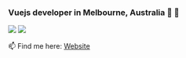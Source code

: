 ### Vuejs developer in Melbourne, Australia 🥸 🦘

<img src="https://github-readme-stats.vercel.app/api?username=gkweb&show_icons=true&theme=cobalt" />

<img src="https://github-readme-stats.vercel.app/api/top-langs/?username=gkweb&langs_count=8&theme=cobalt" />

📫 Find me here: [Website](https://gladekettle.com.au)

<!--
**gkweb/gkweb** is a ✨ _special_ ✨ repository because its `README.md` (this file) appears on your GitHub profile.

Here are some ideas to get you started:

- 🔭 I’m currently working on ...
- 🌱 I’m currently learning ...
- 👯 I’m looking to collaborate on ...
- 🤔 I’m looking for help with ...
- 💬 Ask me about ...
- 📫 How to reach me: ...
- 😄 Pronouns: ...
- ⚡ Fun fact: ...
-->
